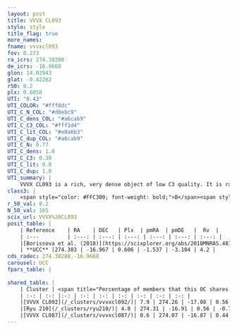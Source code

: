 ```yaml
---
layout: post
title: VVVX CL093
style: style
title_flag: true
more_names: 
fname: vvvxcl093
fov: 0.273
ra_icrs: 274.38288
de_icrs: -16.9668
glon: 14.02943
glat: -0.42262
r50: 8.2
plx: 0.6058
UTI: "0.43"
UTI_COLOR: "#fff8dc"
UTI_C_N_COL: "#d0ebc9"
UTI_C_dens_COL: "#a6cab9"
UTI_C_C3_COL: "#fff1d4"
UTI_C_lit_COL: "#e0a6b3"
UTI_C_dup_COL: "#a6cab9"
UTI_C_N: 0.77
UTI_C_dens: 1.0
UTI_C_C3: 0.38
UTI_C_lit: 0.0
UTI_C_dup: 1.0
UTI_summary: |
    VVVX CL093 is a rich, very dense object of low C3 quality. It is rarely studied in the literature, with no articles listed in the last 7 years.<br><br>This object shares a very small percentage of members with at least one entry reported in the same catalogue.
class3: |
    <span style="color: #FFC300; font-weight: bold;">B</span><span style="color: red; font-weight: bold;">C</span>
r_50_val: 8.2
N_50_val: 165
scix_url: VVVX%20CL093
posit_table: |
    | Reference    | RA    | DEC   | Plx  | pmRA  | pmDE   |  Rv  |
    | :---         | :---: | :---: | :---: | :---: | :---: | :---: |
    |[Borissova et al. (2018)](https://scixplorer.org/abs/2018MNRAS.481.3902B) | 274.461 | -16.999 | -- | -- | -- | -- |
    | **UCC** |274.383 | -16.967 | 0.606 | -1.537 | -3.104 | 4.2 | 
cds_radec: 274.38288,-16.9668
carousel: UCC
fpars_table: |
    
shared_table: |
    | Cluster | <span title="Percentage of members that this OC shares with the ones listed">%</span>   | RA   | DEC   | Plx   | pmRA  | pmDE  | Rv | UTI |
    | :-: | :-: |:-: | :-: | :-: | :-: | :-: | :-: | :-: |
    |[VVVX CL092](/_clusters/vvvxcl092/)| 7.9 | 274.26 | -17.08 | 0.56 | -1.18 | -2.63 | -- |0.1 |
    |[Ryu 210](/_clusters/ryu210/)| 4.8 | 274.31 | -16.91 | 0.56 | -0.78 | -2.23 | 13.88 |0.14 |
    |[VVVX CL087](/_clusters/vvvxcl087/)| 0.6 | 274.07 | -16.87 | 0.44 | -1.13 | -2.19 | -- |0.07 |
---
```

